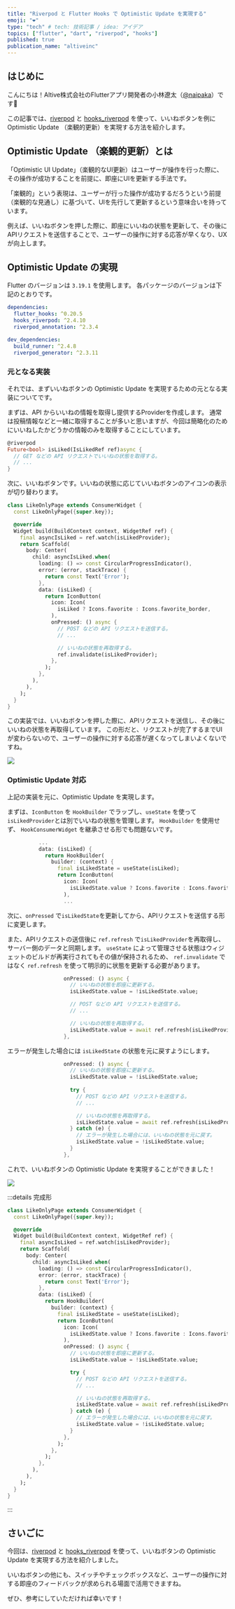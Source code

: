 ```yaml
---
title: "Riverpod と Flutter Hooks で Optimistic Update を実現する"
emoji: "❤️"
type: "tech" # tech: 技術記事 / idea: アイデア
topics: ["flutter", "dart", "riverpod", "hooks"]
published: true
publication_name: "altiveinc"
---
```


## はじめに

こんにちは！Altive株式会社のFlutterアプリ開発者の小林遼太（[@naipaka](https://twitter.com/naipakapaka)）です🦙

この記事では、[riverpod](https://pub.dev/packages/riverpod) と [hooks_riverpod](https://pub.dev/packages/hooks_riverpod) を使って、いいねボタンを例に Optimistic Update （楽観的更新）を実現する方法を紹介します。

## Optimistic Update （楽観的更新）とは

「Optimistic UI Update」（楽観的なUI更新）はユーザーが操作を行った際に、その操作が成功することを前提に、即座にUIを更新する手法です。

「楽観的」という表現は、ユーザーが行った操作が成功するだろうという前提（楽観的な見通し）に基づいて、UIを先行して更新するという意味合いを持っています。

例えば、いいねボタンを押した際に、即座にいいねの状態を更新して、その後にAPIリクエストを送信することで、ユーザーの操作に対する応答が早くなり、UXが向上します。

## Optimistic Update の実現

Flutter のバージョンは `3.19.1` を使用します。
各パッケージのバージョンは下記のとおりです。

```yaml
dependencies:
  flutter_hooks: ^0.20.5
  hooks_riverpod: ^2.4.10
  riverpod_annotation: ^2.3.4

dev_dependencies:
  build_runner: ^2.4.8
  riverpod_generator: ^2.3.11
```

### 元となる実装

それでは、まずいいねボタンの Optimistic Update を実現するための元となる実装についてです。

まずは、API からいいねの情報を取得し提供するProviderを作成します。
通常は投稿情報などと一緒に取得することが多いと思いますが、今回は簡略化のためにいいねしたかどうかの情報のみを取得することにしています。

```dart
@riverpod
Future<bool> isLiked(IsLikedRef ref)async {
  // GET などの API リクエストでいいねの状態を取得する。
  // ...
}
```

次に、いいねボタンです。いいねの状態に応じていいねボタンのアイコンの表示が切り替わります。

```dart
class LikeOnlyPage extends ConsumerWidget {
  const LikeOnlyPage({super.key});

  @override
  Widget build(BuildContext context, WidgetRef ref) {
    final asyncIsLiked = ref.watch(isLikedProvider);
    return Scaffold(
      body: Center(
        child: asyncIsLiked.when(
          loading: () => const CircularProgressIndicator(),
          error: (error, stackTrace) {
            return const Text('Error');
          },
          data: (isLiked) {
            return IconButton(
              icon: Icon(
                isLiked ? Icons.favorite : Icons.favorite_border,
              ),
              onPressed: () async {
                // POST などの API リクエストを送信する。
                // ...

                // いいねの状態を再取得する。
                ref.invalidate(isLikedProvider);
              },
            );
          },
        ),
      ),
    );
  }
}
```

この実装では、いいねボタンを押した際に、APIリクエストを送信し、その後にいいねの状態を再取得しています。
この形だと、リクエストが完了するまでUIが変わらないので、ユーザーの操作に対する応答が遅くなってしまいよくないですね。

![](/images/non-optimistic-like-button.gif)

### Optimistic Update 対応

上記の実装を元に、Optimistic Update を実現します。

まずは、`IconButton` を `HookBuilder` でラップし、`useState` を使って`isLikedProvider`とは別でいいねの状態を管理します。
`HookBuilder` を使用せず、 `HookConsumerWidget` を継承させる形でも問題ないです。

```dart
          ...
          data: (isLiked) {
            return HookBuilder(
              builder: (context) {
                final isLikedState = useState(isLiked);
                return IconButton(
                  icon: Icon(
                    isLikedState.value ? Icons.favorite : Icons.favorite_border,
                  ),
                  ...
```

次に、`onPressed` で`isLikedState`を更新してから、APIリクエストを送信する形に変更します。

また、APIリクエストの送信後に `ref.refresh` で`isLikedProvider`を再取得し、サーバー側のデータと同期します。
`useState` によって管理させる状態はウィジェットのビルドが再実行されてもその値が保持されるため、 `ref.invalidate` ではなく `ref.refresh` を使って明示的に状態を更新する必要があります。

```dart
                  onPressed: () async {
                    // いいねの状態を即座に更新する。
                    isLikedState.value = !isLikedState.value;

                    // POST などの API リクエストを送信する。
                    // ...

                    // いいねの状態を再取得する。
                    isLikedState.value = await ref.refresh(isLikedProvider.future);
                  },
```

エラーが発生した場合には `isLikedState` の状態を元に戻すようにします。

```dart
                  onPressed: () async {
                    // いいねの状態を即座に更新する。
                    isLikedState.value = !isLikedState.value;
                    
                    try {
                      // POST などの API リクエストを送信する。
                      // ...

                      // いいねの状態を再取得する。
                      isLikedState.value = await ref.refresh(isLikedProvider.future);
                    } catch (e) {
                      // エラーが発生した場合には、いいねの状態を元に戻す。
                      isLikedState.value = !isLikedState.value;
                    }
                  },
```

これで、いいねボタンの Optimistic Update を実現することができました！

![](/images/optimistic-like-button.gif)

:::details 完成形
```dart
class LikeOnlyPage extends ConsumerWidget {
  const LikeOnlyPage({super.key});

  @override
  Widget build(BuildContext context, WidgetRef ref) {
    final asyncIsLiked = ref.watch(isLikedProvider);
    return Scaffold(
      body: Center(
        child: asyncIsLiked.when(
          loading: () => const CircularProgressIndicator(),
          error: (error, stackTrace) {
            return const Text('Error');
          },
          data: (isLiked) {
            return HookBuilder(
              builder: (context) {
                final isLikedState = useState(isLiked);
                return IconButton(
                  icon: Icon(
                    isLikedState.value ? Icons.favorite : Icons.favorite_border,
                  ),
                  onPressed: () async {
                    // いいねの状態を即座に更新する。
                    isLikedState.value = !isLikedState.value;

                    try {
                      // POST などの API リクエストを送信する。
                      // ...

                      // いいねの状態を再取得する。
                      isLikedState.value = await ref.refresh(isLikedProvider.future);
                    } catch (e) {
                      // エラーが発生した場合には、いいねの状態を元に戻す。
                      isLikedState.value = !isLikedState.value;
                    }
                  },
                );
              },
            );
          },
        ),
      ),
    );
  }
}
```
:::


## さいごに

今回は、[riverpod](https://pub.dev/packages/riverpod) と [hooks_riverpod](https://pub.dev/packages/hooks_riverpod) を使って、いいねボタンの Optimistic Update を実現する方法を紹介しました。

いいねボタンの他にも、スイッチやチェックボックスなど、ユーザーの操作に対する即座のフィードバックが求められる場面で活用できますね。

ぜひ、参考にしていただければ幸いです！
